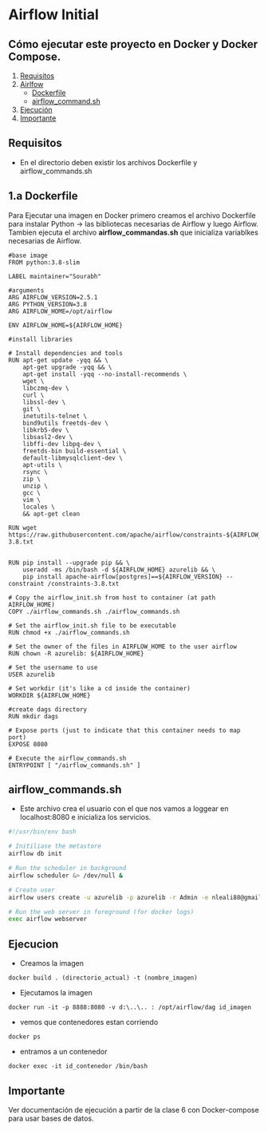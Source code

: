 # Airflow Initial

## Cómo ejecutar este proyecto en Docker y Docker Compose.


1. [Requisitos](#Requisitos)
1. [Airlfow](#Airflow)
    - [Dockerfile](#Dockerfile)
    - [airflow_command.sh](#airflow_command.sh)
2. [Ejecución](#Ejecucion)
3. [Importante](#Importante)

## Requisitos

- En el directorio deben existir los archivos Dockerfile y airflow_commands.sh 

## 1.a Dockerfile

Para Ejecutar una imagen en Docker primero creamos el archivo Dockerfile para instalar Python -> las bibliotecas necesarias de Airflow y luego Airflow. Tambien ejecuta el archivo __airflow_commandas.sh__ que inicializa variablkes necesarias de Airflow.



```Docker
#base image
FROM python:3.8-slim

LABEL maintainer="Sourabh"

#arguments
ARG AIRFLOW_VERSION=2.5.1
ARG PYTHON_VERSION=3.8
ARG AIRFLOW_HOME=/opt/airflow 

ENV AIRFLOW_HOME=${AIRFLOW_HOME}

#install libraries

# Install dependencies and tools
RUN apt-get update -yqq && \
    apt-get upgrade -yqq && \
    apt-get install -yqq --no-install-recommends \ 
    wget \
    libczmq-dev \
    curl \
    libssl-dev \
    git \
    inetutils-telnet \
    bind9utils freetds-dev \
    libkrb5-dev \
    libsasl2-dev \
    libffi-dev libpq-dev \
    freetds-bin build-essential \
    default-libmysqlclient-dev \
    apt-utils \
    rsync \
    zip \
    unzip \
    gcc \
    vim \
    locales \
    && apt-get clean

RUN wget https://raw.githubusercontent.com/apache/airflow/constraints-${AIRFLOW_VERSION}/constraints-3.8.txt


RUN pip install --upgrade pip && \
    useradd -ms /bin/bash -d ${AIRFLOW_HOME} azurelib && \
    pip install apache-airflow[postgres]==${AIRFLOW_VERSION} --constraint /constraints-3.8.txt

# Copy the airflow_init.sh from host to container (at path AIRFLOW_HOME)
COPY ./airflow_commands.sh ./airflow_commands.sh

# Set the airflow_init.sh file to be executable
RUN chmod +x ./airflow_commands.sh

# Set the owner of the files in AIRFLOW_HOME to the user airflow
RUN chown -R azurelib: ${AIRFLOW_HOME}

# Set the username to use
USER azurelib

# Set workdir (it's like a cd inside the container)
WORKDIR ${AIRFLOW_HOME}

#create dags directory
RUN mkdir dags

# Expose ports (just to indicate that this container needs to map port)
EXPOSE 8080

# Execute the airflow_commands.sh
ENTRYPOINT [ "/airflow_commands.sh" ]
```

## airflow_commands.sh

- Este archivo crea el usuario con el que nos vamos a loggear en localhost:8080 e inicializa los servicios.

```bash
#!/usr/bin/env bash

# Initiliase the metastore
airflow db init

# Run the scheduler in background
airflow scheduler &> /dev/null &

# Create user
airflow users create -u azurelib -p azurelib -r Admin -e nleali88@gmail.com -f Sourabh -l Sahu

# Run the web server in foreground (for docker logs)
exec airflow webserver
```


## Ejecucion

- Creamos la imagen

```docker
docker build . (directorio_actual) -t (nombre_imagen)
```

- Ejecutamos la imagen

```docker
docker run -it -p 8888:8080 -v d:\..\.. : /opt/airflow/dag id_imagen
```

- vemos que contenedores estan corriendo

```docker
docker ps
```

- entramos a un contenedor

```docker
docker exec -it id_contenedor /bin/bash
```

## Importante

Ver documentación de ejecución a partir de la clase 6 con Docker-compose para usar bases de datos.